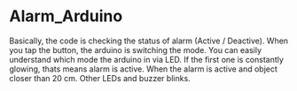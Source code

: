 # Alarm_Arduino
Basically, the code is checking the status of alarm (Active / Deactive). When you tap the button, the arduino is switching the mode. You can easily understand which mode the arduino in via LED. If the first one is constantly glowing, thats means alarm is active. When the alarm is active and object closer than 20 cm. Other LEDs and buzzer blinks.
